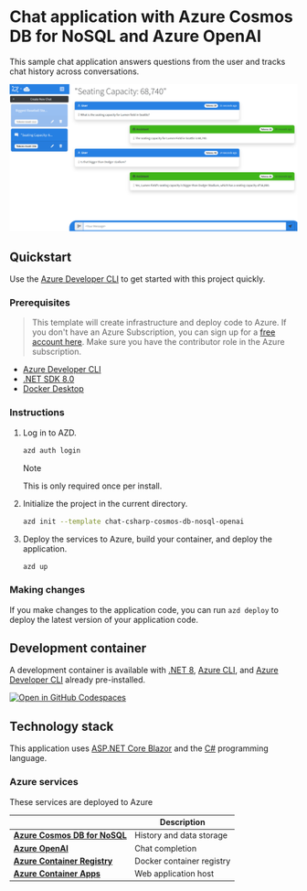 # Chat application with Azure Cosmos DB for NoSQL and Azure OpenAI

This sample chat application answers questions from the user and tracks chat history across conversations. 

![Screenshot of the application with multiple conversation streams and an active conversation on the seating capacity for a sports stadium.](assets/screenshot.png)

## Quickstart

Use the [Azure Developer CLI](https://learn.microsoft.com/azure/developer/azure-developer-cli) to get started with this project quickly.

### Prerequisites

> This template will create infrastructure and deploy code to Azure. If you don't have an Azure Subscription, you can sign up for a [free account here](https://azure.microsoft.com/free/). Make sure you have the contributor role in the Azure subscription.

- [Azure Developer CLI](https://aka.ms/azd-install)
- [.NET SDK 8.0](https://dotnet.microsoft.com/download/dotnet/8.0) 
- [Docker Desktop]()

### Instructions

1. Log in to AZD.
    
    ```bash
    azd auth login
    ```

    > [!NOTE]  
    > This is only required once per install.

1. Initialize the project in the current directory.
    
    ```bash
    azd init --template chat-csharp-cosmos-db-nosql-openai
    ```

1. Deploy the services to Azure, build your container, and deploy the application.
    
    ```bash
    azd up
    ```

### Making changes

If you make changes to the application code, you can run `azd deploy` to deploy the latest version of your application code.

## Development container

A development container is available with [.NET 8](https://dotnet.microsoft.com/download/dotnet/8.0), [Azure CLI](https://learn.microsoft.com/cli/azure/), and [Azure Developer CLI](https://learn.microsoft.com/azure/developer/azure-developer-cli) already pre-installed.

[![Open in GitHub Codespaces](https://github.com/codespaces/badge.svg)](https://codespaces.new/Azure-Samples/cosmosdb-chatgpt?quickstart=1)

## Technology stack

This application uses [ASP.NET Core Blazor](https://learn.microsoft.com/aspnet/core/blazor) and the [C#](https://learn.microsoft.com/dotnet/csharp/) programming language.

### Azure services

These services are deployed to Azure

| | Description |
| --- | --- |
| **[Azure Cosmos DB for NoSQL](https://learn.microsoft.com/azure/cosmos-db/nosql/)** | History and data storage |
| **[Azure OpenAI](https://learn.microsoft.com/azure/ai-services/openai)** | Chat completion |
| **[Azure Container Registry](https://learn.microsoft.com/azure/container-registry)** | Docker container registry |
| **[Azure Container Apps](https://learn.microsoft.com/azure/container-apps)** | Web application host |
